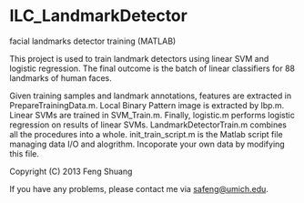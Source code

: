 ILC_LandmarkDetector
====================

facial landmarks detector training (MATLAB)

This project is used to train landmark detectors using linear SVM and logistic regression. The final outcome is the batch of linear classifiers for 88 landmarks of human faces.

Given training samples and landmark annotations, features are extracted in PrepareTrainingData.m. Local Binary Pattern image is extracted by lbp.m. Linear SVMs are trained in SVM_Train.m. Finally, logistic.m performs logistic regression on results of linear SVMs. LandmarkDetectorTrain.m combines all the procedures into a whole.
init_train_script.m is the Matlab script file managing data I/O and alogrithm. Incoporate your own data by modifying this file.

Copyright (C) 2013 Feng Shuang

If you have any problems, please contact me via safeng@umich.edu.
